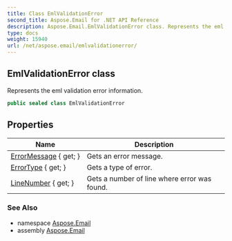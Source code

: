 ```yaml
---
title: Class EmlValidationError
second_title: Aspose.Email for .NET API Reference
description: Aspose.Email.EmlValidationError class. Represents the eml validation error information
type: docs
weight: 15940
url: /net/aspose.email/emlvalidationerror/
---
```

## EmlValidationError class

Represents the eml validation error information.

```csharp
public sealed class EmlValidationError
```

## Properties

| Name | Description |
| --- | --- |
| [ErrorMessage](../../aspose.email/emlvalidationerror/errormessage/) { get; } | Gets an error message. |
| [ErrorType](../../aspose.email/emlvalidationerror/errortype/) { get; } | Gets a type of error. |
| [LineNumber](../../aspose.email/emlvalidationerror/linenumber/) { get; } | Gets a number of line where error was found. |

### See Also

* namespace [Aspose.Email](../../aspose.email/)
* assembly [Aspose.Email](../../)


